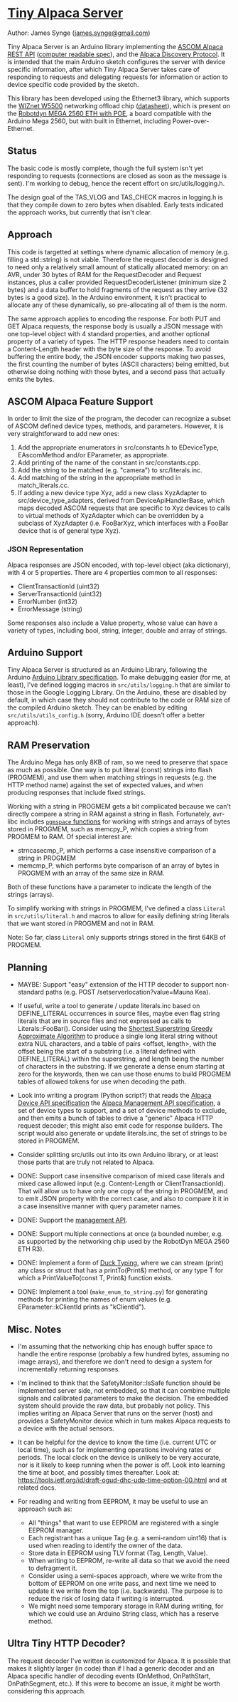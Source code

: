 # [Tiny Alpaca Server](https://github.com/jamessynge/tiny-alpaca-server)

Author: James Synge (james.synge@gmail.com)

Tiny Alpaca Server is an Arduino library implementing the
[ASCOM Alpaca REST API](https://ascom-standards.org/api/)
([computer readable spec](https://www.ascom-standards.org/api/AlpacaDeviceAPI_v1.yaml)),
and the
[Alpaca Discovery Protocol](https://github.com/DanielVanNoord/AlpacaDiscoveryTests#specification).
It is intended that the main Arduino sketch configures the server with device
specific information, after which Tiny Alpaca Server takes care of responding to
requests and delegating requests for information or action to device specific
code provided by the sketch.

This library has been developed using the Ethernet3 library, which supports the
[WIZnet W5500](https://www.wiznet.io/product-item/w5500/) networking offload
chip
([datasheet](http://wizwiki.net/wiki/lib/exe/fetch.php/products:w5500:w5500_ds_v109e.pdf)),
which is present on the
[Robotdyn MEGA 2560 ETH with POE](https://robotdyn.com/catalogsearch/result/?q=GR-00000039),
a board compatible with the Arduino Mega 2560, but with built in Ethernet,
including Power-over-Ethernet.

## Status

The basic code is mostly complete, though the full system isn't yet responding
to requests (connections are closed as soon as the message is sent).
I'm working to debug, hence the recent effort on src/utils/logging.h.

The design goal of the TAS_VLOG and TAS_CHECK macros in logging.h is that they
compile down to zero bytes when disabled. Early tests indicated the approach
works, but currently that isn't clear.

## Approach

This code is targetted at settings where dynamic allocation of memory (e.g.
filling a std::string) is not viable. Therefore the request decoder is designed
to need only a relatively small amount of statically allocated memory: on an
AVR, under 30 bytes of RAM for the RequestDecoder and Request instances, plus a
caller provided RequestDecoderListener (minimum size 2 bytes) and a data buffer
to hold fragments of the request as they arrive (32 bytes is a good size). In
the Arduino environment, it isn't practical to allocate any of these
dynamically, so pre-allocating all of them is the norm.

The same approach applies to encoding the response. For both PUT and GET Alpaca
requests, the response body is usually a JSON message with one top-level object
with 4 standard properties, and another optional property of a variety of types.
The HTTP response headers need to contain a Content-Length header with the byte
size of the response. To avoid buffering the entire body, the JSON encoder
supports making two passes, the first counting the number of bytes (ASCII
characters) being emitted, but otherwise doing nothing with those bytes, and a
second pass that actually emits the bytes.

## ASCOM Alpaca Feature Support

In order to limit the size of the program, the decoder can recognize a subset of
ASCOM defined device types, methods, and parameters. However, it is very
straightforward to add new ones:

1.  Add the appropriate enumerators in src/constants.h to EDeviceType,
    EAscomMethod and/or EParameter, as appropriate.
1.  Add printing of the name of the constant in src/constants.cpp.
1.  Add the string to be matched (e.g. "camera") to src/literals.inc.
1.  Add matching of the string in the appropriate method in match_literals.cc.
1.  If adding a new device type Xyz, add a new class XyzAdapter to
    src/device_type_adapters, derived from DeviceApiHandlerBase, which maps
    decoded ASCOM requests that are specific to Xyz devices to calls to virtual
    methods of XyzAdapter which can be overridden by a subclass of XyzAdapter
    (i.e. FooBarXyz, which interfaces with a FooBar device that is of general
    type Xyz).

### JSON Representation

Alpaca responses are JSON encoded, with top-level object (aka dictionary), with
4 or 5 properties. There are 4 properties common to all responses:

*   ClientTransactionId (uint32)
*   ServerTransactionId (uint32)
*   ErrorNumber (int32)
*   ErrorMessage (string)

Some responses also include a Value property, whose value can have a variety of
types, including bool, string, integer, double and array of strings.

## Arduino Support

Tiny Alpaca Server is structured as an Arduino Library, following the Arduino
[Arduino Library specification](https://arduino.github.io/arduino-cli/library-specification/).
To make debugging easier (for me, at least), I've defined logging macros in
`src/utils/logging.h` that are similar to those in the Google Logging Library.
On the Arduino, these are disabled by default, in which case they should not
contribute to the code or RAM size of the compiled Arduino sketch. They can be
enabled by editing `src/utils/utils_config.h` (sorry, Arduino IDE doesn't offer
a better approach).

## RAM Preservation

The Arduino Mega has only 8KB of ram, so we need to preserve that space as much
as possible. One way is to put literal (const) strings into flash (PROGMEM), and
use them when matching strings in requests (e.g. the HTTP method name) against
the set of expected values, and when producing responses that include fixed
strings.

Working with a string in PROGMEM gets a bit complicated because we can't
directly compare a string in RAM against a string in flash. Fortunately,
avr-libc includes
[`pgmspace` functions](https://www.nongnu.org/avr-libc/user-manual/group__avr__pgmspace.html)
for working with strings and arrays of bytes stored in PROGMEM, such as
memcpy_P, which copies a string from PROGMEM to RAM. Of special interest are:

*   strncasecmp_P, which performs a case insensitive comparison of a string in
    PROGMEM
*   memcmp_P, which performs byte comparison of an array of bytes in PROGMEM
    with an array of the same size in RAM.

Both of these functions have a parameter to indicate the length of the strings
(arrays).

To simplify working with strings in PROGMEM, I've defined a class `Literal` in
`src/utils/literal.h` and macros to allow for easily defining string literals
that we want stored in PROGMEM and not in RAM.

Note: So far, class `Literal` only supports strings stored in the first 64KB of
PROGMEM.

## Planning

*   MAYBE: Support "easy" extension of the HTTP decoder to support non-standard
    paths (e.g. POST /setserverlocation?value=Mauna Kea).

*   If useful, write a tool to generate / update literals.inc based on
    DEFINE_LITERAL occurrences in source files, maybe even flag string literals
    that are in source files and not expressed as calls to Literals::FooBar().
    Consider using the
    [Shortest Superstring Greedy Approximate Algorithm](https://www.geeksforgeeks.org/shortest-superstring-problem/)
    to produce a single long literal string without extra NUL characters, and a
    table of pairs <offset, length>, with the offset being the start of a
    substring (i.e. a literal defined with DEFINE_LITERAL) within the
    superstring, and length being the number of characters in the substring. If
    we generate a dense enum starting at zero for the keywords, then we can use
    those enums to build PROGMEM tables of allowed tokens for use when decoding
    the path.

*   Look into writing a program (Python script?) that reads the
    [Alpaca Device API specification](https://www.ascom-standards.org/api/AlpacaDeviceAPI_v1.yaml)
    the
    [Alpaca Management API specification](https://www.ascom-standards.org/api/AlpacaManagementAPI_v1.yaml),
    a set of device types to support, and a set of device methods to exclude,
    and then emits a bunch of tables to drive a "generic" Alpaca HTTP request
    decoder; this might also emit code for response builders. The script would
    also generate or update literals.inc, the set of strings to be stored in
    PROGMEM.

*   Consider splitting src/utils out into its own Arduino library, or at least
    those parts that are truly not related to Alpaca.

*   DONE: Support case insensitive comparison of mixed case literals and mixed
    case allowed input (e.g. Content-Length or ClientTransactionId). That will
    allow us to have only one copy of the string in PROGMEM, and to emit JSON
    property with the correct case, and also to compare it it in a case
    insensitive manner with query parameter names.

*   DONE: Support the
    [management API](https://ascom-standards.org/api/?urls.primaryName=ASCOM%20Alpaca%20Management%20API).

*   DONE: Support multiple connections at once (a bounded number, e.g. as
    supported by the networking chip used by the RobotDyn MEGA 2560 ETH R3).

*   DONE: Implement a form of
    [Duck Typing](http://p-nand-q.com/programming/cplusplus/duck_typing_and_templates.html),
    where we can stream (print) any class or struct that has a printTo(Print&)
    method, or any type T for which a PrintValueTo(const T, Print&) function
    exists.

*   DONE: Implement a tool (`make_enum_to_string.py`) for generating methods for
    printing the names of enum values (e.g. EParameter::kClientId prints as
    "kClientId").

## Misc. Notes

*   I'm assuming that the networking chip has enough buffer space to handle the
    entire response (probably a few hundred bytes, assuming no image arrays),
    and therefore we don't need to design a system for incrementally returning
    responses.

*   I'm inclined to think that the SafetyMonitor::IsSafe function should be
    implemented server side, not embedded, so that it can combine multiple
    signals and calibrated parameters to make the decision. The embedded system
    should provide the raw data, but probably not policy. This implies writing
    an Alpaca Server that runs on the server (host) and provides a SafetyMonitor
    device which in turn makes Alpaca requests to a device with the actual
    sensors.

*   It can be helpful for the device to know the time (i.e. current UTC or local
    time), such as for implementing operations involving rates or periods. The
    local clock on the device is unlikely to be very accurate, nor is it likely
    to keep running when the power is off. Look into learning the time at boot,
    and possibly times thereafter. Look at:
    https://tools.ietf.org/id/draft-ogud-dhc-udp-time-option-00.html and at
    related docs.

*   For reading and writing from EEPROM, it may be useful to use an approach
    such as:

    *   All "things" that want to use EEPROM are registered with a single EEPROM
        manager.
    *   Each registrant has a unique Tag (e.g. a semi-random uint16) that is
        used when reading to identify the owner of the data.
    *   Store data in EEPROM using TLV format (Tag, Length, Value).
    *   When writing to EEPROM, re-write all data so that we avoid the need to
        defragment it.
    *   Consider using a semi-spaces approach, where we write from the bottom of
        EEPROM on one write pass, and next time we need to update it we write
        from the top (i.e. backwards). The purpose is to reduce the risk of
        losing data if writing is interrupted.
    *   We might need some temporary storage in RAM during writing, for which we
        could use an Arduino String class, which has a reserve method.

## Ultra Tiny HTTP Decoder?

The request decoder I've written is customized for Alpaca. It is possible that
makes it slightly larger (in code) than if I had a generic decoder and an Alpaca
specific handler of decoding events (OnMethod, OnPathStart, OnPathSegment,
etc.). If this were to become an issue, it *might* be worth considering this
approach.
